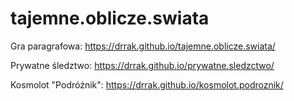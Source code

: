 # tajemne.oblicze.swiata
Gra paragrafowa: https://drrak.github.io/tajemne.oblicze.swiata/

Prywatne śledztwo: https://drrak.github.io/prywatne.sledzctwo/

Kosmolot "Podróżnik": https://drrak.github.io/kosmolot.podroznik/
